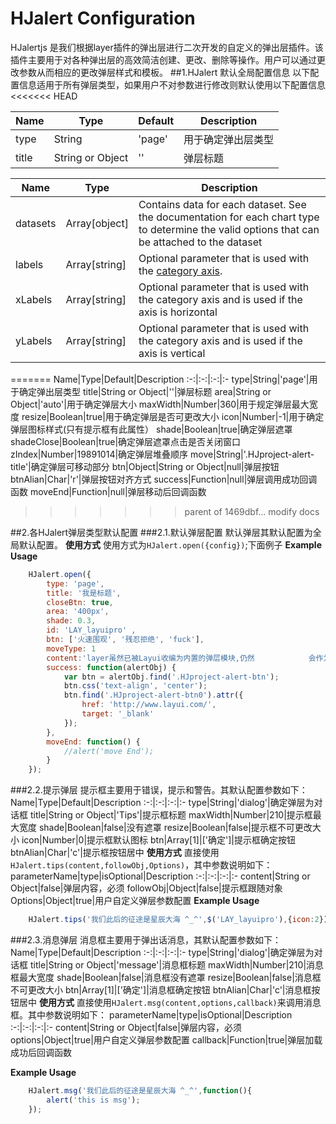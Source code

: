 # HJalert Configuration


HJalertjs 是我们根据layer插件的弹出层进行二次开发的自定义的弹出层插件。该插件主要用于对各种弹出层的高效简洁创建、更改、删除等操作。用户可以通过更改参数从而相应的更改弹层样式和模板。
##1.HJalert 默认全局配置信息
以下配置信息适用于所有弹层类型，如果用户不对参数进行修改则默认使用以下配置信息
<<<<<<< HEAD


Name | Type | Default | Description
--- | --- | --- |----
type | String | 'page' | 用于确定弹出层类型
title | String or Object | '' | 弹层标题



Name | Type | Description
--- | --- | ----
datasets | Array[object] | Contains data for each dataset. See the documentation for each chart type to determine the valid options that can be attached to the dataset
labels | Array[string] | Optional parameter that is used with the [category axis](#scales-category-scale).
xLabels | Array[string] | Optional parameter that is used with the category axis and is used if the axis is horizontal
yLabels | Array[string] | Optional parameter that is used with the category axis and is used if the axis is vertical

=======
Name|Type|Default|Description
:-:|:-:|:-:|:-
type|String|'page'|用于确定弹出层类型
title|String or Object|''|弹层标题
area|String or Object|'auto'|用于确定弹层大小
maxWidth|Number|360|用于规定弹层最大宽度
resize|Boolean|true|用于确定弹层是否可更改大小
icon|Number|-1|用于确定弹层图标样式(只有提示框有此属性）
shade|Boolean|true|确定弹层遮罩
shadeClose|Boolean|true|确定弹层遮罩点击是否关闭窗口
zIndex|Number|19891014|确定弹层堆叠顺序
move|String|'.HJproject-alert-title'|确定弹层可移动部分
btn|Object|String or Object|null|弹层按钮
btnAlian|Char|'r'|弹层按钮对齐方式
success|Function|null|弹层调用成功回调函数
moveEnd|Function|null|弹层移动后回调函数
>>>>>>> parent of 1469dbf... modify docs


##2.各HJalert弹层类型默认配置
###2.1.默认弹层配置
默认弹层其默认配置为全局默认配置。
**使用方式**
使用方式为`HJalert.open({config})`;下面例子
**Example Usage**
```javascript
    HJalert.open({
        type: 'page',
        title: '我是标题',
        closeBtn: true,
        area: '400px',
        shade: 0.3,
        id: 'LAY_layuipro' ,
        btn: ['火速围观', '残忍拒绝', 'fuck'],
        moveType: 1 
        content:'layer虽然已被Layui收编为内置的弹层模块,仍然            会作为一个独立组件全力维护、升级。',
        success: function(alertObj) {
            var btn = alertObj.find('.HJproject-alert-btn');
            btn.css('text-align', 'center');
            btn.find('.HJproject-alert-btn0').attr({
                href: 'http://www.layui.com/',
                target: '_blank'
            });
        },
        moveEnd: function() {
            //alert('move End');
        }
    });
```
###2.2.提示弹层
  提示框主要用于错误，提示和警告。其默认配置参数如下：
  Name|Type|Default|Description
  :-:|:-:|:-:|:-
  type|String|'dialog'|确定弹层为对话框
  title|String or Object|'Tips'|提示框标题
  maxWidth|Number|210|提示框最大宽度
  shade|Boolean|false|没有遮罩
  resize|Boolean|false|提示框不可更改大小
  icon|Number|0|提示框默认图标
  btn|Array[1]|['确定']|提示框确定按钮
  btnAlian|Char|'c'|提示框按钮居中
  **使用方式**
  直接使用`HJalert.tips(content,followObj,Options)`，其中参数说明如下：
parameterName|type|isOptional|Description
  :-:|:-:|:-:|:-
  content|String or Object|false|弹层内容，必须
  followObj|Object|false|提示框跟随对象
  Options|Object|true|用户自定义弹层参数配置
  **Example Usage**
```javascript
    HJalert.tips('我们此后的征途是星辰大海 ^_^',$('LAY_layuipro'),{icon:2});
```
  
###2.3.消息弹层
消息框主要用于弹出话消息，其默认配置参数如下：
  Name|Type|Default|Description
  :-:|:-:|:-:|:-
  type|String|'dialog'|确定弹层为对话框
  title|String or Object|'message'|消息框标题
  maxWidth|Number|210|消息框最大宽度
  shade|Boolean|false|消息框没有遮罩
  resize|Boolean|false|消息框不可更改大小
  btn|Array[1]|['确定']|消息框确定按钮
  btnAlian|Char|'c'|消息框按钮居中
  **使用方式**
  直接使用`HJalert.msg(content,options,callback)`来调用消息框。其中参数说明如下：
  parameterName|type|isOptional|Description
  :-:|:-:|:-:|:-
  content|String or Object|false|弹层内容，必须
  options|Object|true|用户自定义弹层参数配置
  callback|Function|true|弹层加载成功后回调函数
  
  **Example Usage**
```javascript
    HJalert.msg('我们此后的征途是星辰大海 ^_^',function(){
    	alert('this is msg');
    });
```




